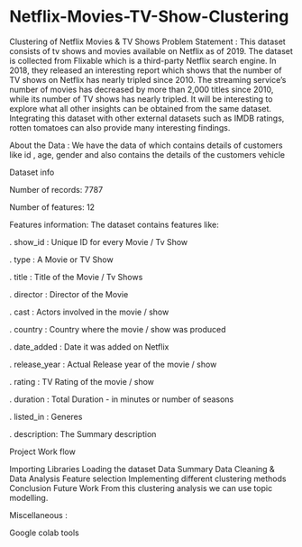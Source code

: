 # Netflix-Movies-TV-Show-Clustering
Clustering of Netflix Movies &amp; TV Shows
Problem Statement : This dataset consists of tv shows and movies available on Netflix as of 2019. The dataset is collected from Flixable which is a third-party Netflix search engine. In 2018, they released an interesting report which shows that the number of TV shows on Netflix has nearly tripled since 2010. The streaming service’s number of movies has decreased by more than 2,000 titles since 2010, while its number of TV shows has nearly tripled. It will be interesting to explore what all other insights can be obtained from the same dataset. Integrating this dataset with other external datasets such as IMDB ratings, rotten tomatoes can also provide many interesting findings.

About the Data : We have the data of which contains details of customers like id , age, gender and also contains the details of the customers vehicle

Dataset info

Number of records: 7787

Number of features: 12

Features information: The dataset contains features like:

. show_id : Unique ID for every Movie / Tv Show

. type : A Movie or TV Show

. title : Title of the Movie / Tv Shows

. director : Director of the Movie

. cast : Actors involved in the movie / show

. country : Country where the movie / show was produced

. date_added : Date it was added on Netflix

. release_year : Actual Release year of the movie / show

. rating : TV Rating of the movie / show

. duration : Total Duration - in minutes or number of seasons

. listed_in : Generes

. description: The Summary description

Project Work flow

Importing Libraries
Loading the dataset
Data Summary
Data Cleaning & Data Analysis
Feature selection
Implementing different clustering methods
Conclusion
Future Work From this clustering analysis we can use topic modelling.

Miscellaneous :

Google colab tools
